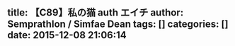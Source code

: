 title: 【C89】私の猫 auth  エイチ
author: Semprathlon / Simfae Dean
tags: []
categories: []
date: 2015-12-08 21:06:14
---
<a href=" http://www.pixiv.net/member_illust.php?mode=medium&illust_id=54120375"></a>